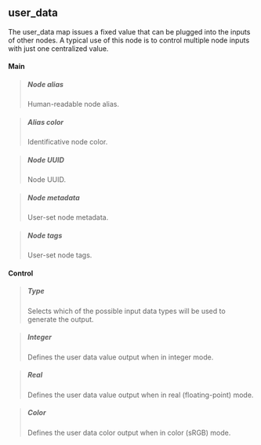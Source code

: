 ## **user_data**

The user_data map issues a fixed value that can be plugged into the inputs of other nodes. A typical use of this node is to control multiple node inputs with just one centralized value.
#### Main

> ##### Node alias
> Human-readable node alias.

> ##### Alias color
> Identificative node color.

> ##### Node UUID
> Node UUID.

> ##### Node metadata
> User-set node metadata.

> ##### Node tags
> User-set node tags.

#### Control

> ##### Type
> Selects which of the possible input data types will be used to generate the output.

> ##### Integer
> Defines the user data value output when in integer mode.

> ##### Real
> Defines the user data value output when in real (floating-point) mode.

> ##### Color
> Defines the user data color output when in color (sRGB) mode.

